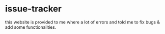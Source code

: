 # issue-tracker
this website is provided to me where a lot of errors and told me to fix bugs & add some functionalities.